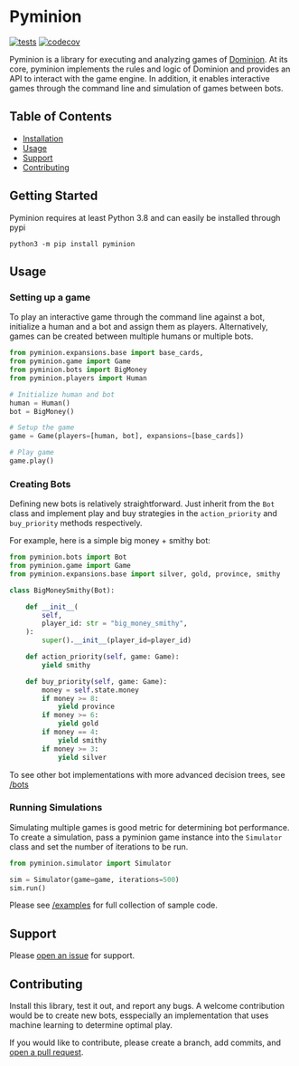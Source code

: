 # Pyminion

[![tests](https://github.com/evanofslack/pyminion/actions/workflows/python-app.yml/badge.svg)](https://github.com/evanofslack/pyminion/actions/workflows/python-app.yml)
[![codecov](https://codecov.io/gh/evanofslack/pyminion/branch/master/graph/badge.svg?token=5GW65KFEL5)](https://codecov.io/gh/evanofslack/pyminion)


Pyminion is a library for executing and analyzing games of [Dominion](https://www.riograndegames.com/games/dominion/). At its core, pyminion implements the rules and logic of Dominion and provides an API to interact with the game engine. In addition, it enables interactive games through the command line and simulation of games between bots.

## Table of Contents

-   [Installation](#installation)
-   [Usage](#usage)
-   [Support](#support)
-   [Contributing](#contributing)

## Getting Started

Pyminion requires at least Python 3.8 and can easily be installed through pypi

```
python3 -m pip install pyminion
```

## Usage

### Setting up a game

To play an interactive game through the command line against a bot, initialize a human and a bot and assign them as players. Alternatively, games can be created between multiple humans or multiple bots. 

```python
from pyminion.expansions.base import base_cards, 
from pyminion.game import Game
from pyminion.bots import BigMoney
from pyminion.players import Human

# Initialize human and bot
human = Human()
bot = BigMoney()

# Setup the game
game = Game(players=[human, bot], expansions=[base_cards])

# Play game
game.play()

```
### Creating Bots

Defining new bots is relatively straightforward. Just inherit from the `Bot` class and implement play and buy strategies in the `action_priority` and `buy_priority` methods respectively.

For example, here is a simple big money + smithy bot:

```python
from pyminion.bots import Bot
from pyminion.game import Game
from pyminion.expansions.base import silver, gold, province, smithy

class BigMoneySmithy(Bot):

    def __init__(
        self,
        player_id: str = "big_money_smithy",
    ):
        super().__init__(player_id=player_id)

    def action_priority(self, game: Game):
        yield smithy

    def buy_priority(self, game: Game):
        money = self.state.money
        if money >= 8:
            yield province
        if money >= 6:
            yield gold
        if money == 4:
            yield smithy
        if money >= 3:
            yield silver
```
To see other bot implementations with more advanced decision trees, see [/bots](https://github.com/evanofslack/pyminion/tree/master/pyminion/bots)

### Running Simulations

Simulating multiple games is good metric for determining bot performance. To create a simulation, pass a pyminion game instance into the `Simulator` class and set the number of iterations to be run. 

```python
from pyminion.simulator import Simulator

sim = Simulator(game=game, iterations=500)
sim.run()
```

Please see [/examples](https://github.com/evanofslack/pyminion/tree/master/examples) for full collection of sample code.
## Support

Please [open an issue](https://github.com/evanofslack/pyminion/issues/new) for support.

## Contributing

Install this library, test it out, and report any bugs. A welcome contribution would be to create new bots, esspecially an implementation that uses machine learning to determine optimal play. 

If you would like to contribute, please create a branch, add commits, and [open a pull request](https://github.com/evanofslack/pyminion/pulls).
